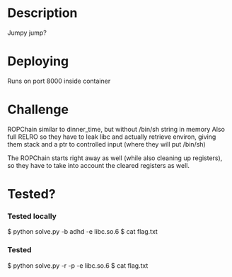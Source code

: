 # Description

Jumpy jump?

# Deploying

Runs on port 8000 inside container

# Challenge

ROPChain similar to dinner_time, but without /bin/sh string in memory
Also full RELRO so they have to leak libc and actually retrieve environ,
giving them stack and a ptr to controlled input (where they will put /bin/sh)

The ROPChain starts right away as well (while also cleaning up registers),
so they have to take into account the cleared registers as well.

# Tested?

### Tested locally

$ python solve.py -b adhd -e libc.so.6
$ cat flag.txt

### Tested 

$ python solve.py -r <remoteaddr> -p <port> -e libc.so.6
$ cat flag.txt